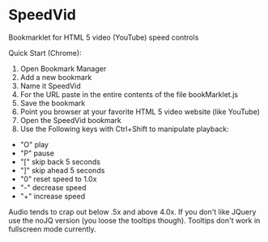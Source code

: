 # SpeedVid
Bookmarklet for HTML 5 video (YouTube) speed controls

Quick Start (Chrome):

1. Open Bookmark Manager
2. Add a new bookmark
3. Name it SpeedVid
4. For the URL paste in the entire contents of the file bookMarklet.js
5. Save the bookmark
6. Point you browser at your favorite HTML 5 video website (like YouTube)
7. Open the SpeedVid bookmark
8. Use the Following keys with Ctrl+Shift to manipulate playback:

  - "O" play
  - "P" pause
  - "[" skip back 5 seconds
  - "]" skip ahead 5 seconds
  - "0" reset speed to 1.0x
  - "-" decrease speed
  - "+" increase speed
  
Audio tends to crap out below .5x and above 4.0x.
If you don't like JQuery use the noJQ version (you loose the tooltips though).
Tooltips don't work in fullscreen mode currently.
